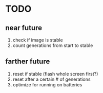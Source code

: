# TODO

## near future

1. check if image is stable
2. count generations from start to stable

## farther future

1. reset if stable (flash whole screen first?)
2. reset after a certain # of generations
3. optimize for running on batteries
